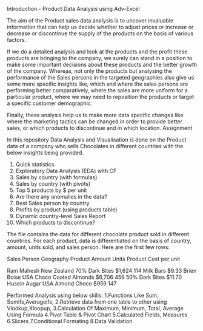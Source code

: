 Introduction - Product Data Analysis using Adv-Excel

The aim of the Product sales data analysis is to uncover invaluable information that can help us decide whether to adjust prices or increase or decrease or discontinue the supply of the products on the basis of various factors.

If we do a detailed analysis and look at the products and the profit these products are bringing to the company, we surely can stand in a position to make some important decisions about these products and the better growth of the company. 
Whereas, not only the products but analysing the performance of the Sales persons in the targeted geographies also give us some more specific insights like, which and where the sales persons are performing better comparatively, where the sales are more uniform for a particular product, where we may need to reposition the products or target a specific customer demographic.

Finally, these analysis help us to make more data specific changes like where the marketing tactics can be changed in order to provide better sales, or which products to discontinue and in which location.
Assignment

In this repository Data Analysis and Visualisation is done on the Product data of a company who sells Chocolates in different countries with the below insights being provided. 
1.	Quick statistics
2.	Exploratory Data Analysis (EDA) with CF
3.	Sales by country (with formulas)
4.	Sales by country (with pivots)
5.	Top 5 products by $ per unit
6.	Are there any anomalies in the data?
7.	Best Sales person by country
8.	Profits by product (using products table)
9.	Dynamic country-level Sales Report
10.	Which products to discontinue?

The file contains the data for different chocolate product sold in different countries. For each product, data is differentiated on the basis of country, amount, units sold, and sales person. Here are the first few rows:

Sales Person	    Geography	    Product	              Amount	    Units                                                     Product	        Cost per unit

Ram Mahesh      	New Zealand 	70% Dark Bites	      $1,624 	    114                                                       Milk Bars	      $9.33
Brien Boise 	    USA           Choco Coated Almonds	$6,706 	    459                                                       50% Dark Bites	$11.70                          
Husein Augar     	USA	          Almond Choco	        $959 	      147

Performed Analysis using below skills:
1.Functions Like Sum, Sumifs,Averageifs,
2.Retrieve data from one table to other using Vlookup,Xloopup,
3.Calculation Of Maximum, Minimum, Total, Average Using Formula
4.Pivot Table & Pivot Chart
5.Calculated Fields, Measures
6.Slicers
7.Conditional Formating
8.Data Validation
